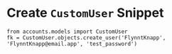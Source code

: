 # Create `CustomUser` Snippet

```pytho
from accounts.models import CustomUser
fk = CustomUser.objects.create_user('FlynntKnapp', 'FlynntKnapp@email.app', 'test_password')
```